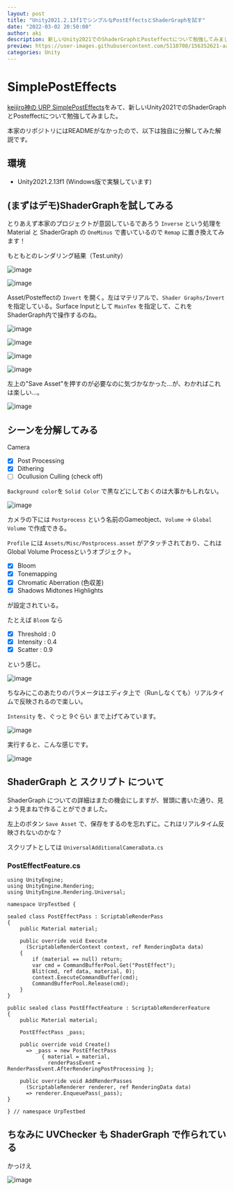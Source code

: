 ```yaml
---
layout: post
title: "Unity2021.2.13f1でシンプルなPostEffectsとShaderGraphを試す"
date: "2022-03-02 20:50:00"
author: aki
description: 新しいUnity2021でのShaderGraphとPosteffectについて勉強してみました。
preview: https://user-images.githubusercontent.com/5110708/156352621-aa429248-b464-41fa-8f46-e4deb0725eda.png
categories: Unity
---
```



# SimplePostEffects
[keijiro神の URP SimplePostEffects](https://github.com/kaitas/SimplePostEffects)をみて、新しいUnity2021でのShaderGraphとPosteffectについて勉強してみました。

本家のリポジトリにはREADMEがなかったので、以下は独自に分解してみた解説です。

## 環境

- Unity2021.2.13f1 (Windows版で実験しています)

## (まずはデモ)ShaderGraphを試してみる

とりあえず本家のプロジェクトが意図しているであろう `Inverse` という処理を Material と ShaderGraph の `OneMinus` で書いているので `Remap` に置き換えてみます！

もともとのレンダリング結果（Test.unity）

![image](https://user-images.githubusercontent.com/5110708/156341418-e457cd01-dc31-42a5-bb9a-28381c2c8f85.png)

![image](https://user-images.githubusercontent.com/5110708/156344781-c5a03082-dc29-4ac7-92f3-7c558ec0c6fb.png)

Asset/Posteffectの ``Invert`` を開く。左はマテリアルで、``Shader Graphs/Invert`` を指定している。Surface Inputとして ``MainTex`` を指定して、これをShaderGraph内で操作するのね。

![image](https://user-images.githubusercontent.com/5110708/156344989-4e53607e-2003-4101-aa98-43efaf37f980.png)


![image](https://user-images.githubusercontent.com/5110708/156341443-bcf22dd8-29d9-46af-8760-33d755242f65.png)

![image](https://user-images.githubusercontent.com/5110708/156341459-46b923db-3a2f-41a5-8501-86e91b496659.png)

![image](https://user-images.githubusercontent.com/5110708/156341493-1efa1272-55e6-4625-a28d-1091b211528d.png)


左上の"Save Asset"を押すのが必要なのに気づかなかった…が、わかればこれは楽しい…。


![image](https://user-images.githubusercontent.com/5110708/156341310-de29ece3-f94d-4d60-9fd2-ebb3a8c3252b.png)


## シーンを分解してみる

Camera
- [x] Post Processing
- [x] Dithering
- [ ] Ocullusion Culling (check off)

`Background color`を `Solid Color` で黒などにしておくのは大事かもしれない。

![image](https://user-images.githubusercontent.com/5110708/156348496-eed2c1fb-679c-4b67-8f08-a0fcc278a18a.png)

カメラの下には ``Postprocess`` という名前のGameobject、``Volume`` → ``Global Volume`` で作成できる。

`Profile` には ``Assets/Misc/Postprocess.asset`` がアタッチされており、これは Global Volume Processというオブジェクト。

- [x] Bloom
- [x] Tonemapping
- [x] Chromatic Aberration (色収差)
- [x] Shadows Midtones Highlights

が設定されている。

たとえば ``Bloom`` なら
- [x] Threshold : 0
- [x] Intensity : 0.4
- [x] Scatter : 0.9

という感じ。

![image](https://user-images.githubusercontent.com/5110708/156351790-4c2cc289-2fa8-49e3-a80b-bdc95f3844b6.png)

ちなみにこのあたりのパラメータはエディタ上で（Runしなくても）リアルタイムで反映されるので楽しい。

``Intensity`` を、ぐっと 9ぐらい まで上げてみています。

![image](https://user-images.githubusercontent.com/5110708/156352494-962c9721-6ca9-4944-9722-2891f571456b.png)

実行すると、こんな感じです。

![image](https://user-images.githubusercontent.com/5110708/156352621-aa429248-b464-41fa-8f46-e4deb0725eda.png)

## ShaderGraph と スクリプト について 

ShaderGraph についての詳細はまたの機会にしますが、冒頭に書いた通り、見よう見まねで作ることができました。

左上のボタン `Save Asset` で、保存をするのを忘れずに。これはリアルタイム反映されないのかな？


スクリプトとしては ``UniversalAdditionalCameraData.cs`` 

### PostEffectFeature.cs

```
using UnityEngine;
using UnityEngine.Rendering;
using UnityEngine.Rendering.Universal;

namespace UrpTestbed {

sealed class PostEffectPass : ScriptableRenderPass
{
    public Material material;

    public override void Execute
      (ScriptableRenderContext context, ref RenderingData data)
    {
        if (material == null) return;
        var cmd = CommandBufferPool.Get("PostEffect");
        Blit(cmd, ref data, material, 0);
        context.ExecuteCommandBuffer(cmd);
        CommandBufferPool.Release(cmd);
    }
}

public sealed class PostEffectFeature : ScriptableRendererFeature
{
    public Material material;

    PostEffectPass _pass;

    public override void Create()
      => _pass = new PostEffectPass
           { material = material,
             renderPassEvent = RenderPassEvent.AfterRenderingPostProcessing };

    public override void AddRenderPasses
      (ScriptableRenderer renderer, ref RenderingData data)
      => renderer.EnqueuePass(_pass);
}

} // namespace UrpTestbed
```

## ちなみに UVChecker も ShaderGraph で作られている

かっけえ

![image](https://user-images.githubusercontent.com/5110708/156351044-bb6870b4-02bd-4732-9110-56d58aedda05.png)
